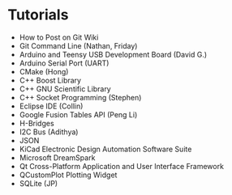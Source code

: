 Tutorials
=========

*  How to Post on Git Wiki 
*  Git Command Line (Nathan, Friday)
*  Arduino and Teensy USB Development Board (David G.)
*  Arduino Serial Port (UART)
*  CMake (Hong)
*  C++ Boost Library
*  C++ GNU Scientific Library
*  C++ Socket Programming (Stephen)
*  Eclipse IDE (Collin)
*  Google Fusion Tables API (Peng Li)
*  H-Bridges
*  I2C Bus (Adithya)
*  JSON
*  KiCad Electronic Design Automation Software Suite
*  Microsoft DreamSpark
*  Qt Cross-Platform Application and User Interface Framework
*  QCustomPlot Plotting Widget
*  SQLite (JP)

